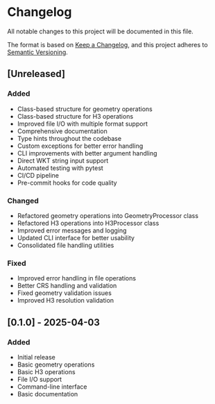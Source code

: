# Changelog

All notable changes to this project will be documented in this file.

The format is based on [Keep a Changelog](https://keepachangelog.com/en/1.0.0/),
and this project adheres to [Semantic Versioning](https://semver.org/spec/v2.0.0.html).

## [Unreleased]

### Added
- Class-based structure for geometry operations
- Class-based structure for H3 operations
- Improved file I/O with multiple format support
- Comprehensive documentation
- Type hints throughout the codebase
- Custom exceptions for better error handling
- CLI improvements with better argument handling
- Direct WKT string input support
- Automated testing with pytest
- CI/CD pipeline
- Pre-commit hooks for code quality

### Changed
- Refactored geometry operations into GeometryProcessor class
- Refactored H3 operations into H3Processor class
- Improved error messages and logging
- Updated CLI interface for better usability
- Consolidated file handling utilities

### Fixed
- Improved error handling in file operations
- Better CRS handling and validation
- Fixed geometry validation issues
- Improved H3 resolution validation

## [0.1.0] - 2025-04-03

### Added
- Initial release
- Basic geometry operations
- Basic H3 operations
- File I/O support
- Command-line interface
- Basic documentation
